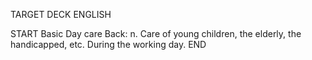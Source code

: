 TARGET DECK
ENGLISH

START
Basic
Day care
Back: n. Care of young children, the elderly, the handicapped, etc. During the working day.
END
